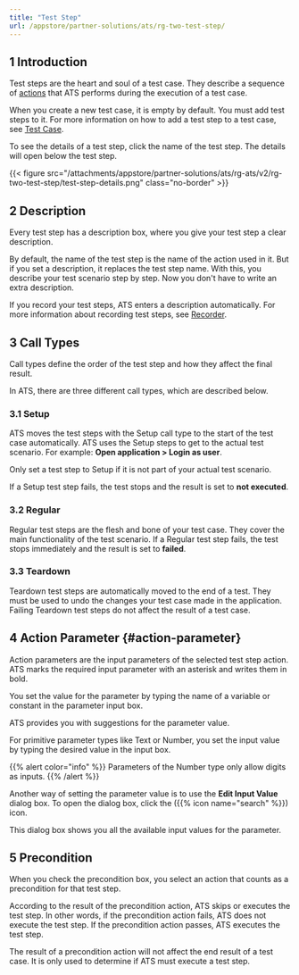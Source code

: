 ```yaml
---
title: "Test Step"
url: /appstore/partner-solutions/ats/rg-two-test-step/
---
```


## 1 Introduction

Test steps are the heart and soul of a test case. They describe a sequence of [actions](/appstore/partner-solutions/ats/rg-two-action/) that ATS performs during the execution of a test case.

When you create a new test case, it is empty by default. You must add test steps to it. For more information on how to add a test step to a test case, see [Test Case](/appstore/partner-solutions/ats/rg-two-test-case/).

To see the details of a test step, click the name of the test step. The details will open below the test step.

{{< figure src="/attachments/appstore/partner-solutions/ats/rg-ats/v2/rg-two-test-step/test-step-details.png" class="no-border" >}}

## 2 Description

Every test step has a description box, where you give your test step a clear description.

By default, the name of the test step is the name of the action used in it. But if you set a description, it replaces the test step name. With this, you describe your test scenario step by step. Now you don't have to write an extra description.

If you record your test steps, ATS enters a description automatically. For more information about recording test steps, see [Recorder](/appstore/partner-solutions/ats/rg-two-recorder/).

## 3 Call Types

Call types define the order of the test step and how they affect the final result.

In ATS, there are three different call types, which are described below.

### 3.1 Setup

ATS moves the test steps with the Setup call type to the start of the test case automatically. ATS uses the Setup steps to get to the actual test scenario. For example: **Open application > Login as user**.

Only set a test step to Setup if it is not part of your actual test scenario.

If a Setup test step fails, the test stops and the result is set to **not executed**.

### 3.2 Regular

Regular test steps are the flesh and bone of your test case. They cover the main functionality of the test scenario. If a Regular test step fails, the test stops immediately and the result is set to **failed**.

### 3.3 Teardown

Teardown test steps are automatically moved to the end of a test. They must be used to undo the changes your test case made in the application. Failing Teardown test steps do not affect the result of a test case.

## 4 Action Parameter {#action-parameter}

Action parameters are the input parameters of the selected test step action. ATS marks the required input parameter with an asterisk and writes them in bold.

You set the value for the parameter by typing the name of a variable or constant in the parameter input box.

ATS provides you with suggestions for the parameter value.

For primitive parameter types like Text or Number, you set the input value by typing the desired value in the input box.

{{% alert color="info" %}}
Parameters of the Number type only allow digits as inputs.
{{% /alert %}}

Another way of setting the parameter value is to use the **Edit Input Value** dialog box. To open the dialog box, click the ({{% icon name="search" %}}) icon.

This dialog box shows you all the available input values for the parameter.

## 5 Precondition

When you check the precondition box, you select an action that counts as a precondition for that test step.

According to the result of the precondition action, ATS skips or executes the test step. In other words, if the precondition action fails, ATS does not execute the test step. If the precondition action passes, ATS executes the test step.

The result of a precondition action will not affect the end result of a test case. It is only used to determine if ATS must execute a test step.
